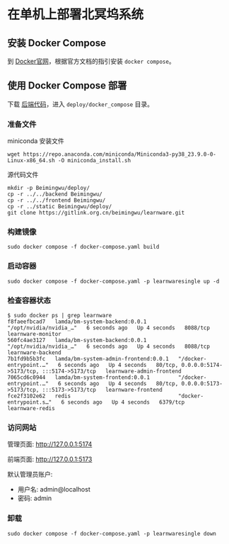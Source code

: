 # 在单机上部署北冥坞系统

## 安装 Docker Compose
到 [Docker官网](https://docs.docker.com/compose/install/#installing-compose)，根据官方文档的指引安装 `docker compose`。

## 使用 Docker Compose 部署

下载 [后端代码](https://www.gitlink.org.cn/beimingwu/beimingwu)，进入 `deploy/docker_compose` 目录。

### 准备文件
miniconda 安装文件
```shell
wget https://repo.anaconda.com/miniconda/Miniconda3-py38_23.9.0-0-Linux-x86_64.sh -O miniconda_install.sh
```
源代码文件
```shell
mkdir -p Beimingwu/deploy/
cp -r ../../backend Beimingwu/
cp -r ../../frontend Beimingwu/
cp -r ../static Beimingwu/deploy/
git clone https://gitlink.org.cn/beimingwu/learnware.git
```

### 构建镜像
```shell
sudo docker compose -f docker-compose.yaml build
```

### 启动容器
```shell
sudo docker compose -f docker-compose.yaml -p learnwaresingle up -d
```

### 检查容器状态
```shell
$ sudo docker ps | grep learnware
f8faeefbcad7   lamda/bm-system-backend:0.0.1          "/opt/nvidia/nvidia_…"   6 seconds ago   Up 4 seconds   8088/tcp                                            learnware-monitor
560fc4ae3127   lamda/bm-system-backend:0.0.1          "/opt/nvidia/nvidia_…"   6 seconds ago   Up 4 seconds   8088/tcp                                            learnware-backend
7b1fd9b5b3fc   lamda/bm-system-admin-frontend:0.0.1   "/docker-entrypoint.…"   6 seconds ago   Up 4 seconds   80/tcp, 0.0.0.0:5174->5173/tcp, :::5174->5173/tcp   learnware-admin-frontend
7065cd6c0944   lamda/bm-system-frontend:0.0.1         "/docker-entrypoint.…"   6 seconds ago   Up 4 seconds   80/tcp, 0.0.0.0:5173->5173/tcp, :::5173->5173/tcp   learnware-frontend
fce2f3102e62   redis                                  "docker-entrypoint.s…"   6 seconds ago   Up 4 seconds   6379/tcp                                            learnware-redis
```

### 访问网站
管理页面: http://127.0.0.1:5174

前端页面: http://127.0.0.1:5173

默认管理员账户:
- 用户名: admin@localhost 
- 密码: admin

### 卸载
```shell
sudo docker compose -f docker-compose.yaml -p learnwaresingle down
```